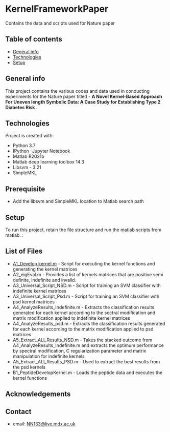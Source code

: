 # KernelFrameworkPaper
Contains the data and scripts used for Nature paper 

## Table of contents
* [General info](#general-info)
* [Technologies](#technologies)
* [Setup](#setup)

## General info
This project contains the various codes and data used in conducting experiments for the Nature paper titled - <b> A Novel Kernel-Based Approach For Uneven length
Symbolic Data: A Case Study for Establishing Type 2 Diabetes Risk </b>.
	
## Technologies
Project is created with:

* Python 3.7
* IPython -Jupyter Notebook
* Matlab R2021b
* Matlab deep learning toolbox 14.3
* Libsvm - 3.21
* SimpleMKL

## Prerequisite
* Add the libsvm and SimpleMKL location to Matlab search path 


## Setup
To run this project, retain the file structure and run the matlab scripts from matlab. :

## List of Files
 * [A1_Develop kernel.m](https://github.com/Nanomsky/KernelFrameworkPaper/blob/main/Matlab_Code/A1_DevelopKernel.m) - Script for executing the kernel functions and generating the kernel matrices
 * A2_eigEval.m - Provides a list of kernels matrices that are positive semi definite, indefinite and invalid.
 * A3_Universal_Script_NSD.m - Script for training an SVM classifier with indefinite kernel matrices
 * A3_Universal_Script_Psd.m - Script for training an SVM classifier with psd kernel matrices
 * A4_AnalyzeResults_Indefinite.m - Extracts the classification results generated for each kernel according to the sectral modification and matrix modification applied to indefinite kernel matrices
 * A4_AnalyzeResults_psd.m - Extracts the classification results generated for each kernel according to the matrix modification applied to psd matrices
 * A5_Extract_ALl_Results_NSD.m	- Takes the stacked outcome from A4_AnalyzeResults_Indefinite.m and extracts the optimum performance by spectral modification, C regularization parameter and matrix manipulation for indefinite kernels
 * A5_Extract_ALl_Results_PSD.m	- Used to extract the best results from the psd kernels
 * B1_PeptideDevelopKernel.m	- Loads the peptide data and executes the kernel functions
## Acknowledgements

## Contact
 * email: NN133@live.mdx.ac.uk
